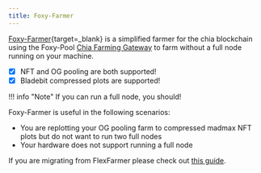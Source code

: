 ```yaml
---
title: Foxy-Farmer
---
```


[Foxy-Farmer](https://github.com/foxypool/foxy-farmer){target=_blank} is a simplified farmer for the chia blockchain using the Foxy-Pool [Chia Farming Gateway](../chia-farming-gateway/index.md) to farm without a full node running on your machine.

- [x] NFT and OG pooling are both supported!
- [x] Bladebit compressed plots are supported!

!!! info "Note"
    If you can run a full node, you should!

Foxy-Farmer is useful in the following scenarios:

- You are replotting your OG pooling farm to compressed madmax NFT plots but do not want to run two full nodes
- Your hardware does not support running a full node

If you are migrating from FlexFarmer please check out [this guide](../guides/switching-from-flex-farmer-to-foxy.md).
